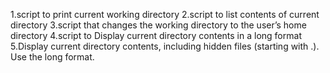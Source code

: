 1.script to print current working directory
2.script to list contents of current directory
3.script that changes the working directory to the user’s home directory
4.script to Display current directory contents in a long format
5.Display current directory contents, including hidden files (starting with .). Use the long format.
